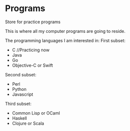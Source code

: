 Programs
========

Store for practice programs

This is where all my computer programs are going to reside.

The programming languages I am interested in:
First subset:
- C //Practicing now
- Java
- Go
- Objective-C or Swift

Second subset:
- Perl
- Python
- Javascript

Third subset:
- Common Lisp or OCaml
- Haskell
- Clojure or Scala
